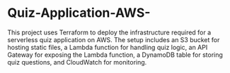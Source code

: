 # Quiz-Application-AWS-
This project uses Terraform to deploy the infrastructure required for a serverless quiz application on AWS. The setup includes an S3 bucket for hosting static files, a Lambda function for handling quiz logic, an API Gateway for exposing the Lambda function, a DynamoDB table for storing quiz questions, and CloudWatch for monitoring.
